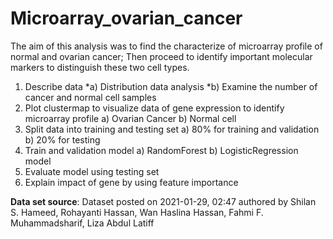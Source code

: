 # Microarray_ovarian_cancer
The aim of this analysis was to find the characterize of microarray profile of normal and ovarian cancer; Then proceed to identify important molecular markers to distinguish these two cell types.
1. Describe data
   *a) Distribution data analysis
   *b) Examine the number of cancer and normal cell samples
2. Plot clustermap to visualize data of gene expression to identify microarray profile
   a) Ovarian Cancer 
   b) Normal cell
3. Split data into training and testing set
   a) 80% for training and validation
   b) 20% for testing
4. Train and validation model 
   a) RandomForest 
   b) LogisticRegression model
5. Evaluate model using testing set
6. Explain impact of gene by using feature importance
   
**Data set source**: Dataset posted on 2021-01-29, 02:47 authored by Shilan S. Hameed, Rohayanti Hassan, Wan Haslina Hassan, Fahmi F. Muhammadsharif, Liza Abdul Latiff
